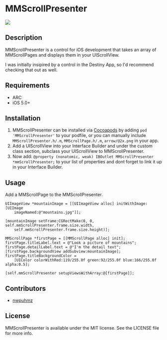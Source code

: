 # MMScrollPresenter

![](https://github.com/MitchellMalleo/MMScrollPresenter/blob/master/mmScrollPresenter.gif)

## Description

MMScrollPresenter is a control for iOS development that takes an array of MMScrollPages and displays them in your UIScrollView. 

I was initially insipired by a control in the Destiny App, so I'd recommend checking that out as well.

## Requirements

- ARC
- iOS 5.0+

## Installation


1. MMScrollPresenter can be installed via [Cocoapods](http://cocoapods.org/) by adding `pod 'MMScrollPresenter'` to your podfile, or you can manually include `MMScrollPresenter.h/.m`, `MMScrollPage.h/.m`, `arrow/@2x.png` in your app.
2. Add a UIScrollView into your Interface Builder and under the custom class section, subclass your UIScrollView to MMScrollPresenter.
3. Now add: `@property (nonatomic, weak) IBOutlet MMScrollPresenter *mmScrollPresenter;` to your list of properties and dont forget to link it up in your Interface Builder.

## Usage

Add a MMScrollPage to the MMScrollPresenter.
	
	UIImageView *mountainImage = [[UIImageView alloc] initWithImage:[UIImage 
		imageNamed:@"mountains.jpg"]];
		
    [mountainImage setFrame:CGRectMake(0, 0, self.mmScrollPresenter.frame.size.width, 
    	self.mmScrollPresenter.frame.size.height)];
    
    MMScrollPage *firstPage = [[MMScrollPage alloc] init];
    firstPage.titleLabel.text = @"Look a picture of mountains";
    firstPage.detailLabel.text = @"I'm the detail text";
    [firstPage.backgroundView addSubview:mountainImage];
    firstPage.titleBackgroundColor = 
    	[UIColor colorWithRed:119/255.0f green:92/255.0f blue:166/255.0f alpha:0.5];
    
    [self.mmScrollPresenter setupViewsWithArray:@[firstPage]];

## Contributors

- [nwpuhmz](https://github.com/nwpuhmz)

## License

MMScrollPresenter is available under the MIT license. See the LICENSE file for more info.